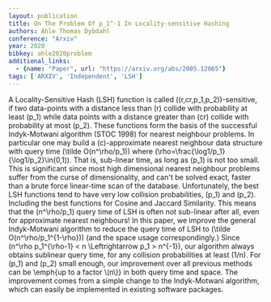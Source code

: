 ```yaml
---
layout: publication
title: On The Problem Of p_1^-1 In Locality-sensitive Hashing
authors: Ahle Thomas Dybdahl
conference: "Arxiv"
year: 2020
bibkey: ahle2020problem
additional_links:
  - {name: "Paper", url: "https://arxiv.org/abs/2005.12065"}
tags: ['ARXIV', 'Independent', 'LSH']
---
```

A Locality-Sensitive Hash (LSH) function is called \((r,cr,p_1,p_2)\)-sensitive, if two data-points with a distance less than \(r\) collide with probability at least \(p_1\) while data points with a distance greater than \(cr\) collide with probability at most \(p_2\). These functions form the basis of the successful Indyk-Motwani algorithm (STOC 1998) for nearest neighbour problems. In particular one may build a \(c\)-approximate nearest neighbour data structure with query time \(\tilde O(n^\rho/p_1)\) where \(\rho=\\frac{\\log1/p_1}{\log1/p_2}\in(0,1)\). That is, sub-linear time, as long as \(p_1\) is not too small. This is significant since most high dimensional nearest neighbour problems suffer from the curse of dimensionality, and can't be solved exact, faster than a brute force linear-time scan of the database. Unfortunately, the best LSH functions tend to have very low collision probabilities, \(p_1\) and \(p_2\). Including the best functions for Cosine and Jaccard Similarity. This means that the \(n^\rho/p_1\) query time of LSH is often not sub-linear after all, even for approximate nearest neighbours! In this paper, we improve the general Indyk-Motwani algorithm to reduce the query time of LSH to \(\tilde O(n^\rho/p_1^{1-\rho})\) (and the space usage correspondingly.) Since \(n^\rho p_1^{\rho-1} < n \Leftrightarrow p_1 > n^{-1}\), our algorithm always obtains sublinear query time, for any collision probabilities at least \(1/n\). For \(p_1\) and \(p_2\) small enough, our improvement over all previous methods can be \\emph\{up to a factor \\(n\\)\} in both query time and space. The improvement comes from a simple change to the Indyk-Motwani algorithm, which can easily be implemented in existing software packages.
